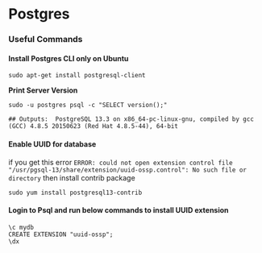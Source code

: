 # Postgres

### Useful Commands

#### Install Postgres CLI only on Ubuntu

```
sudo apt-get install postgresql-client
```

**Print Server Version**

```
sudo -u postgres psql -c "SELECT version();"

## Outputs:  PostgreSQL 13.3 on x86_64-pc-linux-gnu, compiled by gcc (GCC) 4.8.5 20150623 (Red Hat 4.8.5-44), 64-bit
```

#### Enable UUID for database

if you get this error `ERROR: could not open extension control file "/usr/pgsql-13/share/extension/uuid-ossp.control": No such file or directory` then install contrib package&#x20;

```
sudo yum install postgresql13-contrib
```

#### Login to Psql and run below commands to install UUID extension

```
\c mydb
CREATE EXTENSION "uuid-ossp";
\dx
```

###
